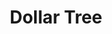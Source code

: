 ---
title: "Dollar Tree"
url: /hallandale-beach/dollar-tree-east-hallandale-beach-boulevard/
shop: variety store
---
